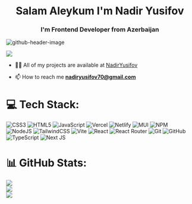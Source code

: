 <h1 align="center">Salam Aleykum I'm Nadir Yusifov</h1>
<h3 align="center">I'm Frontend Developer from Azerbaijan</h3>

![github-header-image](https://github.com/user-attachments/assets/d6235603-ae85-474c-a790-9d9524f5b56b)

[![](https://visitcount.itsvg.in/api?id=NadirYusifov&icon=2&color=3)](https://visitcount.itsvg.in)

- 👨‍💻 All of my projects are available at <a href="https://github.com/NadirYusifov" target="blank">NadirYusifov</a>

- 📫 How to reach me **nadiryusifov70@gmail.com**




# 💻 Tech Stack:
![CSS3](https://img.shields.io/badge/css3-%231572B6.svg?style=for-the-badge&logo=css3&logoColor=white) ![HTML5](https://img.shields.io/badge/html5-%23E34F26.svg?style=for-the-badge&logo=html5&logoColor=white) ![JavaScript](https://img.shields.io/badge/javascript-%23323330.svg?style=for-the-badge&logo=javascript&logoColor=%23F7DF1E) ![Vercel](https://img.shields.io/badge/vercel-%23000000.svg?style=for-the-badge&logo=vercel&logoColor=white) ![Netlify](https://img.shields.io/badge/netlify-%23000000.svg?style=for-the-badge&logo=netlify&logoColor=#00C7B7) ![MUI](https://img.shields.io/badge/MUI-%230081CB.svg?style=for-the-badge&logo=mui&logoColor=white) ![NPM](https://img.shields.io/badge/NPM-%23CB3837.svg?style=for-the-badge&logo=npm&logoColor=white) ![NodeJS](https://img.shields.io/badge/node.js-6DA55F?style=for-the-badge&logo=node.js&logoColor=white) ![TailwindCSS](https://img.shields.io/badge/tailwindcss-%2338B2AC.svg?style=for-the-badge&logo=tailwind-css&logoColor=white) ![Vite](https://img.shields.io/badge/vite-%23646CFF.svg?style=for-the-badge&logo=vite&logoColor=white) ![React](https://img.shields.io/badge/react-%2320232a.svg?style=for-the-badge&logo=react&logoColor=%2361DAFB) ![React Router](https://img.shields.io/badge/React_Router-CA4245?style=for-the-badge&logo=react-router&logoColor=white) ![Git](https://img.shields.io/badge/git-%23F05033.svg?style=for-the-badge&logo=git&logoColor=white) ![GitHub](https://img.shields.io/badge/github-%23121011.svg?style=for-the-badge&logo=github&logoColor=white) ![TypeScript](https://img.shields.io/badge/typescript-%23007ACC.svg?style=for-the-badge&logo=typescript&logoColor=white) ![Next JS](https://img.shields.io/badge/Next-black?style=for-the-badge&logo=next.js&logoColor=white)
# 📊 GitHub Stats:
![](https://github-readme-stats.vercel.app/api?username=NadirYusifov&theme=github_dark&hide_border=true&include_all_commits=false&count_private=false)<br/>
![](https://github-readme-streak-stats.herokuapp.com/?user=NadirYusifov&theme=github_dark&hide_border=true)<br/>
![](https://github-readme-stats.vercel.app/api/top-langs/?username=NadirYusifov&theme=github_dark&hide_border=true&include_all_commits=false&count_private=false&layout=compact)

